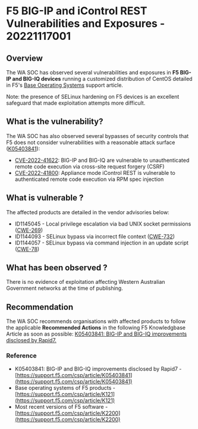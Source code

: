 # F5 BIG-IP and iControl REST Vulnerabilities and Exposures - 20221117001

## Overview

The WA SOC has observed several vulnerabilities and exposures in **F5 BIG-IP and BIG-IQ devices** running a customized distribution of CentOS detailed in F5's [Base Operating Systems](https://support.f5.com/csp/article/K121) support article.

Note: the presence of SELinux hardening on F5 devices is an excellent safeguard that made exploitation attempts more difficult.

## What is the vulnerability?

The WA SOC has also observed several bypasses of security controls that F5 does not consider vulnerabilities with a reasonable attack surface ([K05403841](https://support.f5.com/csp/article/K05403841)):

- [CVE-2022-41622](https://support.f5.com/csp/article/K94221585): BIG-IP and BIG-IQ are vulnerable to unauthenticated remote code execution via cross-site request forgery (CSRF)
- [CVE-2022-41800](https://support.f5.com/csp/article/K13325942): Appliance mode iControl REST is vulnerable to authenticated remote code execution via RPM spec injection

## What is vulnerable ?

The affected products are detailed in the vendor advisories below:

- ID1145045 - Local privilege escalation via bad UNIX socket permissions ([CWE-269](https://cwe.mitre.org/data/definitions/269.html))
- ID1144093 - SELinux bypass via incorrect file context ([CWE-732](https://cwe.mitre.org/data/definitions/732.html))
- ID1144057 - SELinux bypass via command injection in an update script ([CWE-78](https://cwe.mitre.org/data/definitions/78.html))

## What has been observed ?

There is no evidence of exploitation affecting Western Australian Government networks at the time of publishing.

## Recommendation

The WA SOC recommends organisations with affected products to follow the applicable **Recommended Actions** in the following F5 Knowledgbase Article as soon as possible: [K05403841: BIG-IP and BIG-IQ improvements disclosed by Rapid7.](https://support.f5.com/csp/article/K05403841)

### Reference

- K05403841: BIG-IP and BIG-IQ improvements disclosed by Rapid7 -[https://support.f5.com/csp/article/K05403841](https://support.f5.com/csp/article/K05403841)
- Base operating systems of F5 products - [https://support.f5.com/csp/article/K121](https://support.f5.com/csp/article/K121)
- Most recent versions of F5 software - [https://support.f5.com/csp/article/K2200](https://support.f5.com/csp/article/K2200)
